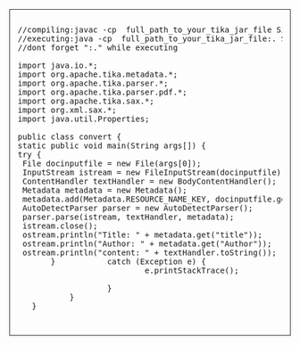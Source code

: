 <div dir="ltr" style="text-align: left;" trbidi="on">

<div style="border: 1px solid; overflow-x: scroll; padding: 1em;">  

<pre>//compiling:javac -cp  full_path_to_your_tika_jar_file SimpleTikaExample.java
//executing:java -cp  full_path_to_your_tika_jar_file:. SimpleTikaExample name_of_your_doc_file
//dont forget ":." while executing

import java.io.*;  
import org.apache.tika.metadata.*;  
import org.apache.tika.parser.*;  
import org.apache.tika.parser.pdf.*;  
import org.apache.tika.sax.*;  
import org.xml.sax.*;  
import java.util.Properties;

public class convert {  
static public void main(String args[]) {  
try {  
 File docinputfile = new File(args[0]);  
 InputStream istream = new FileInputStream(docinputfile);  
 ContentHandler textHandler = new BodyContentHandler();  
 Metadata metadata = new Metadata();  
 metadata.add(Metadata.RESOURCE_NAME_KEY, docinputfile.getName());  
 AutoDetectParser parser = new AutoDetectParser();  
 parser.parse(istream, textHandler, metadata);  
 istream.close();  
 ostream.println("Title: " + metadata.get("title"));  
 ostream.println("Author: " + metadata.get("Author"));  
 ostream.println("content: " + textHandler.toString());
       }           catch (Exception e) {  
                           e.printStackTrace();  

                   }  
           }  
   }  
    </pre>

</div>

</div>

